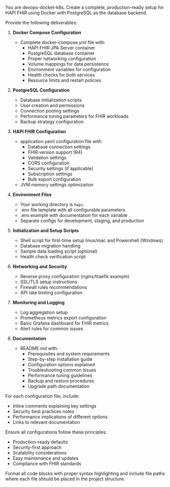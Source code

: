 You are devops-docket-k8s. Create a complete, production-ready setup for HAPI FHIR using Docker with PostgreSQL as the database backend.

Provide the following deliverables:

1. **Docker Compose Configuration**
   - Complete docker-compose.yml file with:
     - HAPI FHIR JPA Server container
     - PostgreSQL database container
     - Proper networking configuration
     - Volume mappings for data persistence
     - Environment variables for configuration
     - Health checks for both services
     - Resource limits and restart policies

2. **PostgreSQL Configuration**
   - Database initialization scripts
   - User creation and permissions
   - Connection pooling settings
   - Performance tuning parameters for FHIR workloads
   - Backup strategy configuration

3. **HAPI FHIR Configuration**
   - application.yaml configuration file with:
     - Database connection settings
     - FHIR version support (R4)
     - Validation settings
     - CORS configuration
     - Security settings (if applicable)
     - Subscription settings
     - Bulk export configuration
   - JVM memory settings optimization

4. **Environment Files**
   - Your working directory is `hapi`.
   - .env file template with all configurable parameters
   - .env.example with documentation for each variable
   - Separate configs for development, staging, and production

5. **Initialization and Setup Scripts**
   - Shell script for first-time setup linux/mac and Powershell (Windows)
   - Database migration handling
   - Sample data loading script (optional)
   - Health check verification script

6. **Networking and Security**
   - Reverse proxy configuration (nginx/traefik example)
   - SSL/TLS setup instructions
   - Firewall rules recommendations
   - API rate limiting configuration

7. **Monitoring and Logging**
   - Log aggregation setup
   - Prometheus metrics export configuration
   - Basic Grafana dashboard for FHIR metrics
   - Alert rules for common issues

8. **Documentation**
   - README.md with:
     - Prerequisites and system requirements
     - Step-by-step installation guide
     - Configuration options explained
     - Troubleshooting common issues
     - Performance tuning guidelines
     - Backup and restore procedures
     - Upgrade path documentation

For each configuration file, include:
- Inline comments explaining key settings
- Security best practices notes
- Performance implications of different options
- Links to relevant documentation

Ensure all configurations follow these principles:
- Production-ready defaults
- Security-first approach
- Scalability considerations
- Easy maintenance and updates
- Compliance with FHIR standards

Format all code blocks with proper syntax highlighting and include file paths where each file should be placed in the project structure.